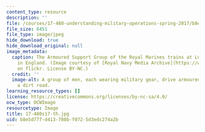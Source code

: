 ```yaml
---
content_type: resource
description: ''
file: /courses/17-480-understanding-military-operations-spring-2017/b8e5d777d413708bf0725d3edc274a2b_17-480s17-th.jpg
file_size: 6451
file_type: image/jpeg
hide_download: true
hide_download_original: null
image_metadata:
  caption: The Armoured Support Group of the Royal Marines trains at Lulworth Range
    in England. (Image courtesy of [Royal Navy Media Archive](https://www.flickr.com/photos/rn_topten/9466099772/in/photolist-cCmNLs-axhhy9-dPskfD-4kxGvh-3k1c5A-dub8qj-6LkwMD-6LpFAS-nKLBHS-6LpGfm-fqueEL-DfxFXE-DfycgE-iq3D4S-CJn7qH-D8hV3A-DhRVHM-DhSsLZ-9BaXUj-CkmPLJ-CJn7SK-DazA3z-Cktrez-RbAG9Z-fjE5Vd-6LpJQL-6LpJkE-adfa5s-6LpHyN-4KUx26-6LpGPY-iiTgRe-4KYH3Q-4KUuYT-4KUufF-RneTtn-XwRNaP-XpxCoX-XpxPYa-9BaY7b-iq4fYV-iq4e5p-4KUxSe-4KUwiF-y5dtMT-X9E8Z5-XkC5SA-rpNi5w-rGjis4-54ryAt)
    on flickr. License BY-NC.)
  credit: ''
  image-alt: A group of men, each wearing military gear, drive armoured vehicles down
    a dirt road.
learning_resource_types: []
license: https://creativecommons.org/licenses/by-nc-sa/4.0/
ocw_type: OCWImage
resourcetype: Image
title: 17-480s17-th.jpg
uid: b8e5d777-d413-708b-f072-5d3edc274a2b
---
```


